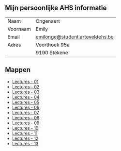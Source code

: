
Mijn persoonlijke AHS informatie
------


|          |                                 |
| -------- | ------------------------------- |
| Naam     | Ongenaert                       |
| Voornaam | Emily                           |
| Email    | emilonge@student.arteveldehs.be |
| Adres    | Voorthoek 95a                   |
|          | 9190 Stekene                    |



Mappen
------

- [Lectures - 01](/Lectures/01/)
- [Lectures - 02](/Lectures/02/)
- [Lectures - 03](/Lectures/03/)
- [Lectures - 04](/Lectures/04/)
- [Lectures - 05](/Lectures/05/)
- [Lectures - 06](/Lectures/06/)
- [Lectures - 07](/Lectures/07/)
- [Lectures - 08](/Lectures/08/)
- [Lectures - 09](/Lectures/09/)
- [Lectures - 10](/Lectures/10/)
- [Lectures - 11](/Lectures/11/)
- [Lectures - 12](/Lectures/12/)
- [Lectures - 13](/Lectures/13/)
